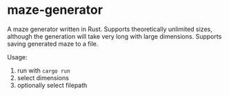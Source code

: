 # maze-generator
A maze generator written in Rust. Supports theoretically unlimited sizes, although the generation will take very long with large dimensions. Supports saving generated maze to a file.

Usage:
1. run with `cargo run`
2. select dimensions
3. optionally select filepath
